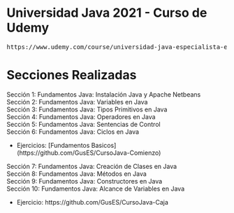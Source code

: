 # Universidad Java 2021 - Curso de Udemy
<pre>https://www.udemy.com/course/universidad-java-especialista-en-java-desde-cero-a-master/</pre>


# Secciones Realizadas<br>
<p>
Sección 1: Fundamentos Java: Instalación Java y Apache Netbeans<br>
Sección 2: Fundamentos Java: Variables en Java<br>
Sección 3: Fundamentos Java: Tipos Primitivos en Java<br>
Sección 4: Fundamentos Java: Operadores en Java<br>
Sección 5: Fundamentos Java: Sentencias de Control<br>
Sección 6: Fundamentos Java: Ciclos en Java<br>
</p>

<ul><li>
   Ejercicios:   
  [Fundamentos Basicos](https://github.com/GusES/CursoJava-Comienzo)

  
  
</li></ul>
  

<p>
Sección 7: Fundamentos Java: Creación de Clases en Java<br>
Sección 8: Fundamentos Java: Métodos en Java<br>
Sección 9: Fundamentos Java: Constructores en Java<br>
Sección 10: Fundamentos Java: Alcance de Variables en Java<br>
</p>

<ul><li> Ejercicio: https://github.com/GusES/CursoJava-Caja </li></ul>
